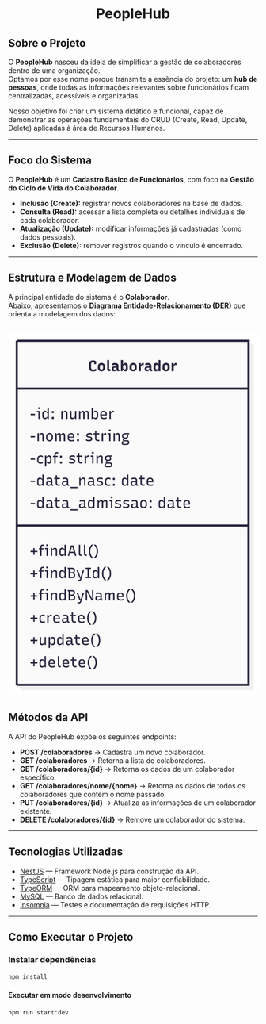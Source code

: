 <h1 align="center">PeopleHub</h1>

## Sobre o Projeto  

O **PeopleHub** nasceu da ideia de simplificar a gestão de colaboradores dentro de uma organização.  
Optamos por esse nome porque transmite a essência do projeto: um **hub de pessoas**, onde todas as informações relevantes sobre funcionários ficam centralizadas, acessíveis e organizadas.  

Nosso objetivo foi criar um sistema didático e funcional, capaz de demonstrar as operações fundamentais do CRUD (Create, Read, Update, Delete) aplicadas à área de Recursos Humanos.  

---

## Foco do Sistema  

O **PeopleHub** é um **Cadastro Básico de Funcionários**, com foco na **Gestão do Ciclo de Vida do Colaborador**.  

- **Inclusão (Create):** registrar novos colaboradores na base de dados.  
- **Consulta (Read):** acessar a lista completa ou detalhes individuais de cada colaborador.  
- **Atualização (Update):** modificar informações já cadastradas (como dados pessoais).  
- **Exclusão (Delete):** remover registros quando o vínculo é encerrado.  

---

## Estrutura e Modelagem de Dados  

A principal entidade do sistema é o **Colaborador**.  
Abaixo, apresentamos o **Diagrama Entidade-Relacionamento (DER)** que orienta a modelagem dos dados:  

![DER - Colaborador](https://github.com/grupo-03-turma-javascript-09/PeopleHub/blob/cf3b4e2b37918b0089722e14c05b9d1ba69883b8/img/Diagrama_der.png)
---

## Métodos da API  

A API do PeopleHub expõe os seguintes endpoints:  

- **POST /colaboradores** → Cadastra um novo colaborador.  
- **GET /colaboradores** → Retorna a lista de colaboradores.  
- **GET /colaboradores/{id}** → Retorna os dados de um colaborador específico.
- **GET /colaboradores/nome/{nome}** → Retorna os dados de todos os colaboradores que contém o nome passado.
- **PUT /colaboradores/{id}** → Atualiza as informações de um colaborador existente.  
- **DELETE /colaboradores/{id}** → Remove um colaborador do sistema.  

---

## Tecnologias Utilizadas  

- [NestJS](https://nestjs.com/) — Framework Node.js para construção da API.  
- [TypeScript](https://www.typescriptlang.org/) — Tipagem estática para maior confiabilidade.  
- [TypeORM](https://typeorm.io/) — ORM para mapeamento objeto-relacional.  
- [MySQL](https://www.mysql.com/) — Banco de dados relacional.  
- [Insomnia](https://insomnia.rest/) — Testes e documentação de requisições HTTP.  

---

## Como Executar o Projeto  


### Instalar dependências
```bash
npm install
```

#### Executar em modo desenvolvimento
```bash
npm run start:dev
```


